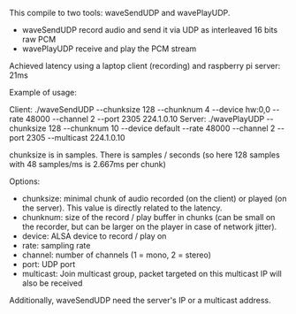 This compile to two tools: waveSendUDP and wavePlayUDP.
 - waveSendUDP record audio and send it via UDP as interleaved 16 bits raw PCM
 - wavePlayUDP receive and play the PCM stream

Achieved latency using a laptop client (recording) and raspberry pi server: 21ms

Example of usage:

Client: ./waveSendUDP --chunksize 128 --chunknum 4 --device hw:0,0 --rate 48000 --channel 2 --port 2305 224.1.0.10
Server: ./wavePlayUDP --chunksize 128 --chunknum 10 --device default --rate 48000 --channel 2 --port 2305 --multicast 224.1.0.10

chunksize is in samples. There is <rate> samples / seconds (so here 128 samples with 48 samples/ms is 2.667ms per chunk)

Options:
 - chunksize: minimal chunk of audio recorded (on the client) or played (on the server). This value is directly related to the latency.
 - chunknum: size of the record / play buffer in chunks (can be small on the recorder, but can be larger on the player in case of network jitter).
 - device: ALSA device to record / play on
 - rate: sampling rate
 - channel: number of channels (1 = mono, 2 = stereo)
 - port: UDP port
 - multicast: Join multicast group, packet targeted on this multicast IP will also be received

Additionally, waveSendUDP need the server's IP or a multicast address.
